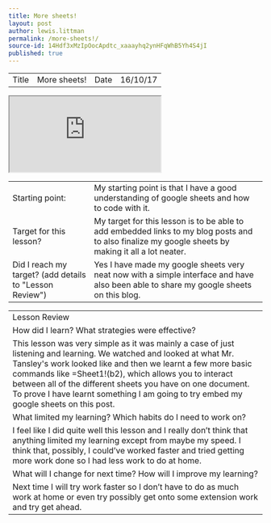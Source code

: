 ```yaml
---
title: More sheets!
layout: post
author: lewis.littman
permalink: /more-sheets!/
source-id: 14Hdf3xMzIpOocApdtc_xaaayhq2ynHFqWhB5Yh4S4jI
published: true
---
```

<table>
  <tr>
    <td>Title</td>
    <td>More sheets!</td>
    <td>Date</td>
    <td>16/10/17</td>
  </tr>
</table>

<iframe src="https://docs.google.com/spreadsheets/d/e/2PACX-1vRe-B6mdTlB7cmOz0SR0r4z5hhB7244_7V-Sk4q5E7mTvWVTIpMuzZB1s1GugeYdRFBt6ETegXFBAOv/pubhtml?widget=true&amp;headers=false"></iframe>

<table>
  <tr>
    <td>Starting point:</td>
    <td>My starting point is that I have a good understanding of google sheets and how to code with it.</td>
  </tr>
  <tr>
    <td>Target for this lesson?</td>
    <td>My target for this lesson is to be able to add embedded links to my blog posts and to also finalize my google sheets by making it all a lot neater. </td>
  </tr>
  <tr>
    <td>Did I reach my target? 
(add details to "Lesson Review")</td>
    <td>Yes I have made my google sheets very neat now with a simple interface and have also been able to share my google sheets on this blog.</td>
  </tr>
</table>


<table>
  <tr>
    <td>Lesson Review</td>
  </tr>
  <tr>
    <td>How did I learn? What strategies were effective? </td>
  </tr>
  <tr>
    <td>This lesson was very simple as it was mainly a case of just listening and learning. We watched and looked at what Mr. Tansley's work looked like and then we learnt a few more basic commands like =Sheet1!(b2), which allows you to interact between all of the different sheets you have on one document. To prove I have learnt something I am going to try embed my google sheets on this post.</td>
  </tr>
  <tr>
    <td>What limited my learning? Which habits do I need to work on? </td>
  </tr>
  <tr>
    <td>I feel like I did quite well this lesson and I really don’t think that anything limited my learning except from maybe my speed. I think that, possibly, I could’ve worked faster and tried getting more work done so I had less work to do at home.</td>
  </tr>
  <tr>
    <td>What will I change for next time? How will I improve my learning?</td>
  </tr>
  <tr>
    <td>Next time I will try work faster so I don’t have to do as much work at home or even try possibly get onto some extension work and try get ahead.</td>
  </tr>
</table>


